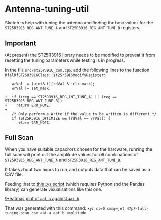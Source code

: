 # Antenna-tuning-util

Sketch to help with tuning the antenna and finding the best values for the `ST25R3916_REG_ANT_TUNE_A` and `ST25R3916_REG_ANT_TUNE_B` registers.

## Important

(At present) the ST25R3916 library needs to be modified to prevent it from resetting the tuning parameters while testing is in progress.

In the file `src/st25r3916_com.cpp`, add the following lines to the function `RfalRfST25R3916Class::st25r3916ModifyRegister`:

```
   wrVal  = (uint8_t)(rdVal & ~clr_mask);
   wrVal |= set_mask;

+  if ((reg == ST25R3916_REG_ANT_TUNE_A) || (reg == ST25R3916_REG_ANT_TUNE_B))
+    return ERR_NONE;
+
   /* Only perform a Write if the value to be written is different */
   if (ST25R3916_OPTIMIZE && (rdVal == wrVal)) {
     return ERR_NONE;
```

## Full Scan

When you have suitable capacitors chosen for the hardware, running the full scan will print out the amplitude values for *all* combinations of `ST25R3916_REG_ANT_TUNE_A` and `ST25R3916_REG_ANT_TUNE_B`.

It takes about two hours to run, and outputs data that can be saved as a CSV file.

Feeding that to [this `xyz` script](https://github.com/arielf/scripts/blob/master/xyz) (which requires Python and the Pandas library) can generate visualisations like this one.

[!Heatmap plot of `aat_a` against `aat_b`](47pF-full-tuning-scan.png)

That was generated with this command: `xyz cl=0 cmap=jet 47pF-full-tuning-scan.csv aat_a aat_b amplitude`

